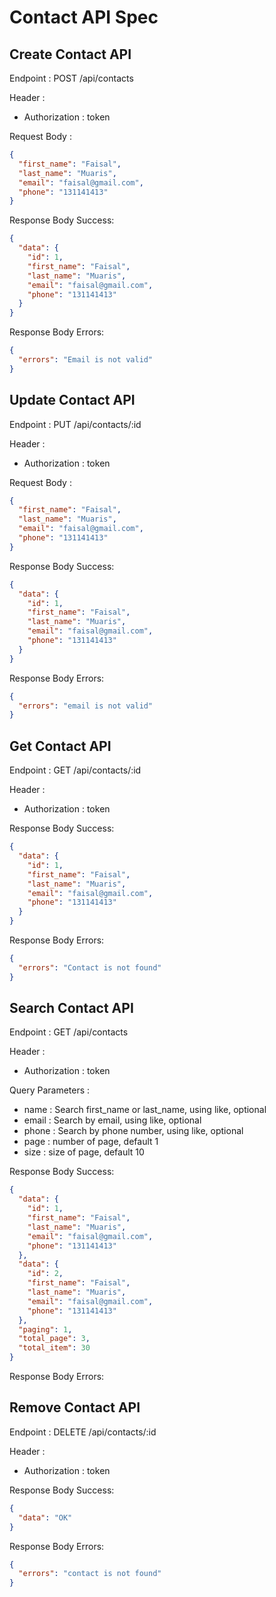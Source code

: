 # Contact API Spec

## Create Contact API

Endpoint : POST /api/contacts

Header :

- Authorization : token

Request Body :

```json
{
  "first_name": "Faisal",
  "last_name": "Muaris",
  "email": "faisal@gmail.com",
  "phone": "131141413"
}
```

Response Body Success:

```json
{
  "data": {
    "id": 1,
    "first_name": "Faisal",
    "last_name": "Muaris",
    "email": "faisal@gmail.com",
    "phone": "131141413"
  }
}
```

Response Body Errors:

```json
{
  "errors": "Email is not valid"
}
```

## Update Contact API

Endpoint : PUT /api/contacts/:id

Header :

- Authorization : token

Request Body :

```json
{
  "first_name": "Faisal",
  "last_name": "Muaris",
  "email": "faisal@gmail.com",
  "phone": "131141413"
}
```

Response Body Success:

```json
{
  "data": {
    "id": 1,
    "first_name": "Faisal",
    "last_name": "Muaris",
    "email": "faisal@gmail.com",
    "phone": "131141413"
  }
}
```

Response Body Errors:

```json
{
  "errors": "email is not valid"
}
```

## Get Contact API

Endpoint : GET /api/contacts/:id

Header :

- Authorization : token

Response Body Success:

```json
{
  "data": {
    "id": 1,
    "first_name": "Faisal",
    "last_name": "Muaris",
    "email": "faisal@gmail.com",
    "phone": "131141413"
  }
}
```

Response Body Errors:

```json
{
  "errors": "Contact is not found"
}
```

## Search Contact API

Endpoint : GET /api/contacts

Header :

- Authorization : token

Query Parameters :

- name : Search first_name or last_name, using like, optional
- email : Search by email, using like, optional
- phone : Search by phone number, using like, optional
- page : number of page, default 1
- size : size of page, default 10

Response Body Success:

```json
{
  "data": {
    "id": 1,
    "first_name": "Faisal",
    "last_name": "Muaris",
    "email": "faisal@gmail.com",
    "phone": "131141413"
  },
  "data": {
    "id": 2,
    "first_name": "Faisal",
    "last_name": "Muaris",
    "email": "faisal@gmail.com",
    "phone": "131141413"
  },
  "paging": 1,
  "total_page": 3,
  "total_item": 30
}
```

Response Body Errors:

## Remove Contact API

Endpoint : DELETE /api/contacts/:id

Header :

- Authorization : token

Response Body Success:

```json
{
  "data": "OK"
}
```

Response Body Errors:

```json
{
  "errors": "contact is not found"
}
```
